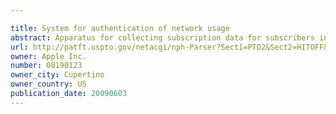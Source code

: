 ```yaml
---

title: System for authentication of network usage
abstract: Apparatus for collecting subscription data for subscribers in a telecommunications system for use in metering usage of network resources includes a data storage device operatively arranged to store subscriber records, and a data processor. The subscriber records include a plurality of fields including a group field for storing data indicative of group membership of a subscriber. The data processor is operatively arranged to request access to a remotely accessible information source on the basis of identification data. Responsive to receipt of a response from the remotely accessible information source, the data processor performs a first storage action in respect of a response of a first type and performs a second storage action in respect of a response of a second type. Responsive to receipt of group membership data from the subscriber, the data processor is operatively arranged to identify a remotely accessible information source corresponding to the group and to request access thereto on the basis of identification data associated with the received group membership data. Also, responsive to a response of the first type received from the remotely accessible information source, the data processor is operatively arranged to update the group field in the subscriber record so as to indicate authenticated membership of the group identified in the received group membership data.
url: http://patft.uspto.gov/netacgi/nph-Parser?Sect1=PTO2&Sect2=HITOFF&p=1&u=%2Fnetahtml%2FPTO%2Fsearch-adv.htm&r=1&f=G&l=50&d=PALL&S1=08190123&OS=08190123&RS=08190123
owner: Apple Inc.
number: 08190123
owner_city: Cupertino
owner_country: US
publication_date: 20090603
---
```

